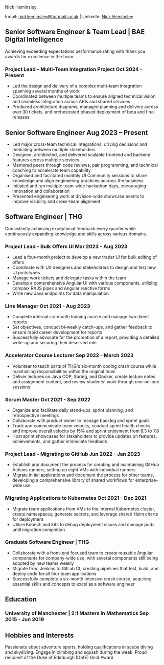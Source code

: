 <link rel="stylesheet" type="text/css" href="resume.css">

<span class="name">Nick Heminsley</span>

<span class="info">

Email: [nickheminsley@hotmail.co.uk](mailto:nickheminsley@hotmail.co.uk)
| LinkedIn: [Nick Heminsley](https://www.linkedin.com/in/nick-heminsley-5475a3147/)

</span>


## Senior Software Engineer & Team Lead | <location> BAE Digital Intelligence </location>
<location> Achieving exceeding expectations performance rating with thank you awards for excellence in the team </location>

### Project Lead – Multi-Team Integration Project <time> Oct 2024 – Present </time>

- Led the design and delivery of a complex multi-team integration spanning several months of work
- Coordinated between multiple teams to ensure aligned technical vision and seamless integration across APIs and shared services
- Produced architecture diagrams, managed planning and delivery across over 30 tickets, and orchestrated phased deployment of beta and final releases
  
## Senior Software Engineer <time> Aug 2023 – Present </time>

- Led major cross-team technical integrations, driving decisions and mediating between multiple stakeholders
- Designed, architected, and delivered scalable frontend and backend features across multiple services
- Mentored peers through code reviews, pair programming, and technical coaching to accelerate team capability
- Organised and facilitated monthly UI Community sessions to share knowledge and align engineering practices accross the business
- Initiated and ran multiple team-wide hackathon days, encouraging innovation and collaboration
- Presented engineering work at division-wide showcase events to improve visibility and cross-team alignment

## Software Engineer | <location> THG </location>
<location>Consistently achieving exceptional feedback every quarter while continuously expanding knowledge and skills across various domains.</location>

### Project Lead - Bulk Offers UI <time> Mar 2023 - Aug 2023 </time>

- Lead a four-month project to develop a new trader UI for bulk editing of offers
- Coordinate with UX designers and stakeholders to design and test new UI prototypes
- Manage work tickets and delegate tasks within the team
- Develop a comprehensive Angular UI with various components, utilizing complex RXJS pipes and Angular reactive forms
- Write new Java endpoints for data manipulation

### Line Manager <time> Oct 2021 - Aug 2023 </time>
- Complete internal six-month training course and manage two direct reports
- Set objectives, conduct bi-weekly catch-ups, and gather feedback to ensure rapid career development for reports
- Successfully advocate for the promotion of a report, providing a detailed write-up and securing their deserved role

### Accelerator Course Lecturer <time> Sep 2022 - March 2023 </time>

- Volunteer to teach parts of THG's six-month coding crash course while maintaining responsibilities within the original team
- Deliver lectures on Java OOP, Spring, and Docker, create lecture notes and assignment content, and review students' work through one-on-one sessions

### Scrum Master <time> Oct 2021 - Sep 2022 </time>

- Organize and facilitate daily stand-ups, sprint planning, and retrospective meetings
- Collaborate with product owner to manage backlog and sprint goals
- Track and communicate team velocity, conduct sprint health checks, and improve overall velocity by 15% and sprint enjoyment from 6.3 to 7.8
- Host sprint showcases for stakeholders to provide updates on features, achievements, and gather immediate feedback

### Project Lead - Migrating to GitHub <time> Jun 2022 - Jan 2023 </time>

- Establish and document the process for creating and maintaining GitHub Actions runners, setting up eight VMs with individual runners
- Migrate initial applications and document the process for other teams, developing a comprehensive library of shared workflows for enterprise-wide use

### Migrating Applications to Kubernetes <time> Oct 2021 - Dec 2021 </time>

- Migrate team applications from VMs to the internal Kubernetes cluster, create namespaces, generate secrets, and leverage shared Helm charts for deployment
- Utilize Kubectl and k9s to debug deployment issues and manage pods until migration completion

### Graduate Software Engineer | <location> THG </location>

- Collaborate with a front-end focused team to create reusable Angular components for company-wide use, with several components still being adopted by new teams weekly
- Migrate from Jenkins to GitLab CI, creating pipelines that test, build, and deploy code for all four team applications
- Successfully complete a six-month intensive crash course, acquiring essential skills and concepts to excel as a software engineer

## Education

### University of Manchester | <location> 2:1 Masters in Mathematics </location> <time> Sep 2015 - Jun 2019 </time>
  
## Hobbies and Interests
<location> Passionate about adventure sports, holding qualifications in scuba diving and skydiving. Engage in climbing and squash during the week. Proud recipient of the Duke of Edinburgh (DofE) Gold Award.</location>




<!-- Detail checks: 1. No period for each bullet; 2. Past tense for previous work; 3. Present tense for current work; 4. Spell check passed; 5. Grammarly check passed; 6. Sync with Linkedin; 7. Check paper format -->
